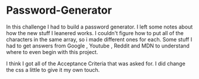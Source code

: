 # Password-Generator
In this challenge I had to build a password generator. I left some notes about how the new stuff I leanered works. I couldn't figure how to put all of the characters in the same array, so i made different ones for each. Some stuff I had to get answers from Google , Youtube , Reddit and MDN to understand where to even begin with this project.

I think I got all of the Acceptance Criteria that was asked for. I did change the css a little to give it my own touch.